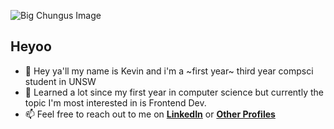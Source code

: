 ![Big Chungus Image](https://cdn.discordapp.com/attachments/889308915102269480/893419612811694131/Untitled-1.png)

<h2>Heyoo</h2>

* 👋 Hey ya'll my name is Kevin and i'm a ~first year~ third year compsci student in UNSW
* 👀 Learned a lot since my first year in computer science but currently the topic I'm most interested in is Frontend Dev. 
* 📫 Feel free to reach out to me on [**LinkedIn**](https://www.linkedin.com/in/kevinesutandi/) or [**Other Profiles**](https://kevinsutandi.github.io/mobile-portfolio)

<!---
KevinSutandi/KevinSutandi is a ✨ special ✨ repository because its `README.md` (this file) appears on your GitHub profile.
You can click the Preview link to take a look at your changes.
--->
